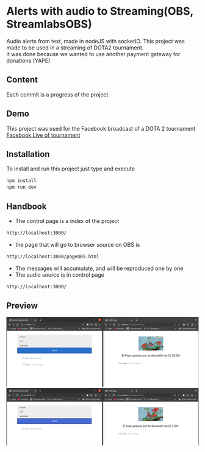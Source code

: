 # Alerts with audio to Streaming(OBS, StreamlabsOBS)
Audio alerts from text, made in nodeJS with socketIO. This project was made to be used in a streaming of DOTA2 tournament.\
It was done because we wanted to use another payment gateway for donations (YAPE)

## Content
Each commit is a progress of the project

## Demo
This project was used for the Facebook broadcast of a DOTA 2 tournament [Facebook Live of tournament](https://www.facebook.com/TUNAINGUNSA/videos/1550892088452155)

## Installation
To install and run this project just type and execute
```bash
npm install
npm run dev
```

## Handbook
- The control page is a index of the project
```bash
http://localhost:3000/
```
- the page that will go to browser source on OBS is
```bash
http://localhost:3000/pageOBS.html
```
- The messages will accumulate, and will be reproduced one by one
- The audio source is in control page
```bash
http://localhost:3000/
```

## Preview

![](previewREADME/preview.png)
![](previewREADME/preview2.png)

